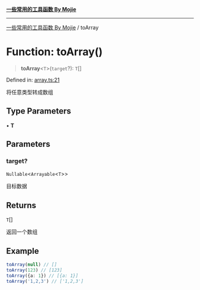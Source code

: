 [**一些常用的工具函数 By Mojie**](../README.md)

***

[一些常用的工具函数 By Mojie](../globals.md) / toArray

# Function: toArray()

> **toArray**\<`T`\>(`target`?): `T`[]

Defined in: [array.ts:21](https://github.com/mojiefong/utils/blob/8d43a08c9cee3486bdce98ae9522c4a66e3c2c71/src/array.ts#L21)

将任意类型转成数组

## Type Parameters

• **T**

## Parameters

### target?

`Nullable`\<`Arrayable`\<`T`\>\>

目标数据

## Returns

`T`[]

返回一个数组

## Example

``` typescript
toArray(null) // []
toArray(123) // [123]
toArray({a: 1}) // [{a: 1}]
toArray('1,2,3') // ['1,2,3']
```
